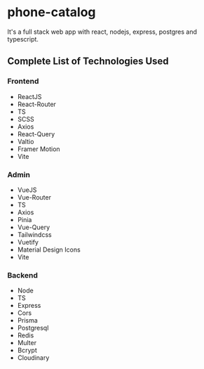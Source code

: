 # phone-catalog

It's a full stack web app with react, nodejs, express, postgres and typescript.

## Complete List of Technologies Used

### Frontend

- ReactJS
- React-Router
- TS
- SCSS
- Axios
- React-Query
- Valtio
- Framer Motion
- Vite

### Admin

- VueJS
- Vue-Router
- TS
- Axios
- Pinia
- Vue-Query
- Tailwindcss
- Vuetify
- Material Design Icons
- Vite

### Backend

- Node
- TS
- Express
- Cors
- Prisma
- Postgresql
- Redis
- Multer
- Bcrypt
- Cloudinary
